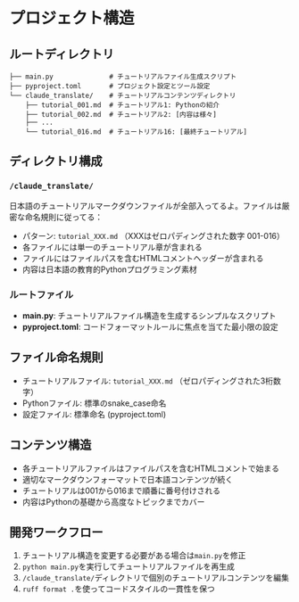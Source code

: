 # プロジェクト構造

## ルートディレクトリ
```
├── main.py              # チュートリアルファイル生成スクリプト
├── pyproject.toml       # プロジェクト設定とツール設定
└── claude_translate/    # チュートリアルコンテンツディレクトリ
    ├── tutorial_001.md  # チュートリアル1: Pythonの紹介
    ├── tutorial_002.md  # チュートリアル2: [内容は様々]
    ├── ...
    └── tutorial_016.md  # チュートリアル16: [最終チュートリアル]
```

## ディレクトリ構成

### `/claude_translate/`
日本語のチュートリアルマークダウンファイルが全部入ってるよ。ファイルは厳密な命名規則に従ってる：
- パターン: `tutorial_XXX.md` （XXXはゼロパディングされた数字 001-016）
- 各ファイルには単一のチュートリアル章が含まれる
- ファイルにはファイルパスを含むHTMLコメントヘッダーが含まれる
- 内容は日本語の教育的Pythonプログラミング素材

### ルートファイル
- **main.py**: チュートリアルファイル構造を生成するシンプルなスクリプト
- **pyproject.toml**: コードフォーマットルールに焦点を当てた最小限の設定

## ファイル命名規則
- チュートリアルファイル: `tutorial_XXX.md` （ゼロパディングされた3桁数字）
- Pythonファイル: 標準のsnake_case命名
- 設定ファイル: 標準命名 (pyproject.toml)

## コンテンツ構造
- 各チュートリアルファイルはファイルパスを含むHTMLコメントで始まる
- 適切なマークダウンフォーマットで日本語コンテンツが続く
- チュートリアルは001から016まで順番に番号付けされる
- 内容はPythonの基礎から高度なトピックまでカバー

## 開発ワークフロー
1. チュートリアル構造を変更する必要がある場合は`main.py`を修正
2. `python main.py`を実行してチュートリアルファイルを再生成
3. `/claude_translate/`ディレクトリで個別のチュートリアルコンテンツを編集
4. `ruff format .`を使ってコードスタイルの一貫性を保つ